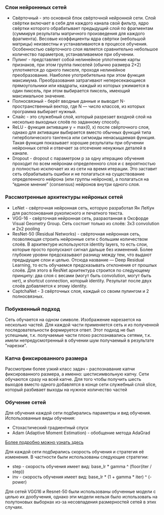 ### Слои нейроннных сетей
* Свёрточный - это основной блок свёрточной нейронной сети. Слой свёртки включает в себя для каждого канала свой фильтр, ядро свёртки которого обрабатывает предыдущий слой по фрагментам (суммируя результаты матричного произведения для каждого фрагмента). Весовые коэффициенты ядра свёртки (небольшой матрицы) неизвестны и устанавливаются в процессе обучения. Особенностью свёрточного слоя является сравнительно небольшое количество параметров, устанавливаемое при обучении.
* Пулинг - представляет собой нелинейное уплотнение карты признаков, при этом группа пикселей (обычно размера 2×2) уплотняется до одного пикселя, проходя нелинейное преобразование. Наиболее употребительна при этом функция максимума. Преобразования затрагивают непересекающиеся прямоугольники или квадраты, каждый из которых ужимается в один пиксель, при этом выбирается пиксель, имеющий максимальное значение.
* Полносвязный - берёт вводные данные и выводит N-пространственный вектор, где N — число классов, из которых программа выбирает нужный.
* Слайс - это служебный слой, который разрезает входной слой на несколько выходных слоёв по заданному способу.
* ReLU - функция активации y = max(0, x) после свёрточного слоя, однако для активации выбирается вместо обычных функций типа гиперболического тангенса или сигмоиды ненасыщаемая функция. Такая функция показывает хорошие результаты при обучении нейронных сетей и отвечает за отсечение ненужных деталей в канале.
* Dropout -  dropout с параметром p за одну итерацию обучения проходит по всем нейронам определенного слоя и с вероятностью p полностью исключает их из сети на время итерации. Это заставит сеть обрабатывать ошибки и не полагаться на существование определенного нейрона (или группы нейронов), а полагаться на “единое мнение” (consensus) нейронов внутри одного слоя.

### Рассмотренные архитектуры нейроных сетей
* LeNet - свёрточная нейронная сеть, которую разработал Ян ЛеКун для распознования рукописного и печатного текста.
* VGG-16 - свёрточная нейронная сеть, разраотанная в Оксфорде Visual Geometry Group. Сеть состоит только из слоёв: 3x3 convolution и 2x2 pooling
* ResNet-50 (Residual Networks) - свёрточная нейронная сеть, позволяющая строить нейронные сети с большим количеством слоёв. В архитектуре используются identity layers, то есть слои, которые просто пропускают сигнал дальше без изменений. Более глубокие уровни предсказывают разницу между тем, что выдают предыдущие слои и целью. Отсюда название — Deep Residual Learning, то есть обучаемся предсказывать отклонения от прошлых слоёв. Для этого в ResNet архитектура строится по следующему принципу: два слоя с весами (могут быть convolution, могут быть нет), и shortcut connection, который identity. Результат после двух слоёв добавляется к этому identity.
* CaptchaNet - 3 свёрточных слоя, каждый со своим пулингом и 2 полносвязных.

### Побуквенный подход
Сеть обучается на одном символе. Изображение нарезается на несколько частей. Для каждой части применяется сеть и из полученной последовательности формируется ответ.
Этот подход не был успешным, т.к. получаемые части плохо распознавались сетями, т.к. имели непредусмотренный в обучении шум получаемый в результате "нарезки".

### Капча фиксированного размера
Рассмотрим более узкий класс задач - распознавание капчи фиксированного размера, а именно: шестисимвольную капчу. Сети обучаются сразу на всей капче. Для того чтобы получить шесть выходов вместо одного добавлятся в конце сети служебный слой slice, который разбивает выходы на нужное количество частей

### Обучение сетей
Для обучения каждой сети подбирались параметры и вид обучения. Использованные виды обучения:
* Стохастический градиентный спуск
* Adam (Adaptive Moment Estimation) - обобщение метода AdaGrad

[Более подробно можно узнать здесь](http://caffe.berkeleyvision.org/tutorial/solver.html)

Для каждой сети подбирались скорость обучения и стратегия её изменения. В частности были использованы следующие стратегии:
* step - скорость обучения имеет вид: base_lr * gamma ^ (floor(iter / step))
* inv - скорость обучения имеет вид: base_lr * (1 + gamma * iter) ^ (- power)

Для сетей VGG16 и Resnet-50 были использованы обученные модели с целью их дообучения, однако эти модели нельзя было использовать на полутоновых выборках из-за несовпадения размерностей сетей в этих случаях. 
